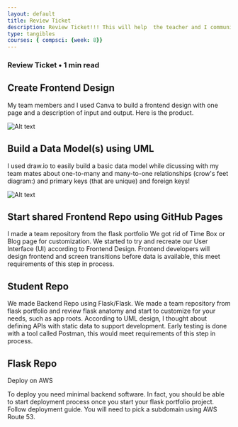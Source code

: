 ```yaml
---
layout: default
title: Review Ticket
description: Review Ticket!!! This will help  the teacher and I communicate  results.
type: tangibles
courses: { compsci: {week: 8}}
---
```


### Review Ticket • 1 min read
## Create Frontend Design
My team members and I used Canva to build a frontend design with one page and a description of input and output.  Here is the product.

![Alt text](/student/images/better.png)


## Build a Data Model(s) using UML
I used draw.io to easily build a basic data model while dicussing with my team mates about one-to-many and many-to-one relationships (crow's feet diagram:) and primary keys (that are unique) and foreign keys!

![Alt text](/student/images/uml.png)

## Start shared Frontend Repo using GitHub Pages
I made a team repository from the flask portfolio  We got rid of Time Box or Blog page for customization. We started to try and recreate our  User Interface (UI) according to Frontend Design. Frontend developers will design frontend and screen transitions before data is available, this meet requirements of this step in process.

## Student Repo
We made  Backend Repo using Flask/Flask. We made a team repository from flask portfolio and review flask anatomy and start to customize for your needs, such as app roots.   According to UML design, I thought about defining APIs with static data to support development. Early testing is done with a tool called Postman, this would meet requirements of this step in process.

## Flask Repo
Deploy on AWS

To deploy you need minimal backend software. In fact, you should be able to start deployment process once you start your flask portfolio project. Follow deployment guide. You will need to pick a subdomain using AWS Route 53.